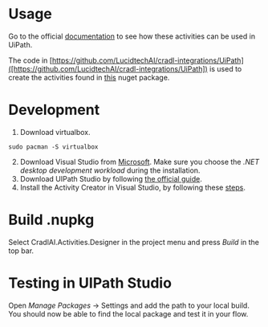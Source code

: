 # Usage

Go to the official [documentation](https://docs.cradl.ai/integrations/uipath) to see how these activities can be used in UiPath.

The code in [https://github.com/LucidtechAI/cradl-integrations/UiPath]([https://github.com/LucidtechAI/cradl-integrations/UiPath]) is used to create the activities found in [this](https://www.nuget.org/packages/CradlAI.Activities) nuget package.


# Development
1. Download virtualbox.
```commandline
sudo pacman -S virtualbox  
```
2. Download Visual Studio from [Microsoft](https://visualstudio.microsoft.com/downloads/). Make sure you choose the _.NET desktop development workload_ during the installation. 
3. Download UIPath Studio by following [the official guide](https://docs.uipath.com/studio/standalone/2022.10/user-guide/install-studio).
4. Install the Activity Creator in Visual Studio, by following these [steps](https://docs.uipath.com/activities/other/latest/developer/using-activity-creator).


# Build .nupkg
Select CradlAI.Activities.Designer in the project menu and press _Build_ in the top bar.


# Testing in UIPath Studio
Open _Manage Packages_ -> Settings and add the path to your local build. You should now be able to find the local package and test it in your flow.
